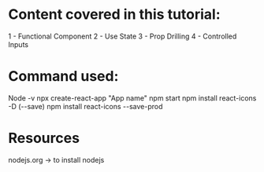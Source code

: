 # Content covered in this tutorial:

1 - Functional Component
2 - Use State
3 - Prop Drilling
4 - Controlled Inputs

# Command used:

Node -v
npx create-react-app "App name"
npm start
npm install react-icons -D (--save)
npm install react-icons --save-prod


# Resources

nodejs.org  -> to install nodejs